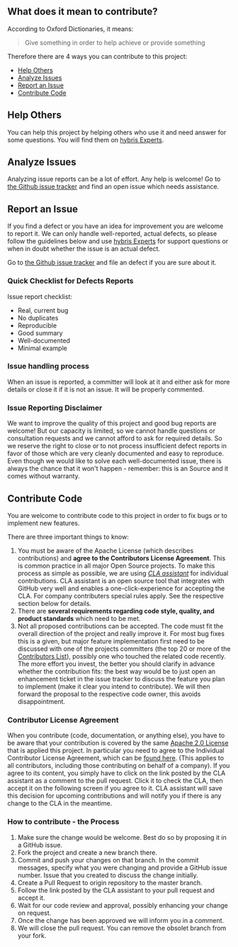 ## What does it mean to contribute?

According to Oxford Dictionaries, it means:
> Give something in order to help achieve or provide something

Therefore there are 4 ways you can contribute to this project:
 * [Help Others](#help-others)
 * [Analyze Issues](#analyze-issues)
 * [Report an Issue](#report-an-issue)
 * [Contribute Code](#contribute-code)

## Help Others

You can help this project by helping others who use it and need answer for some questions. You will find them on [hybris Experts](https://experts.hybris.com/spaces/151/index.html).

## Analyze Issues

Analyzing issue reports can be a lot of effort. Any help is welcome!
Go to [the Github issue tracker](../../issues) and find an open issue which needs assistance.

## Report an Issue

If you find a defect or you have an idea for improvement you are welcome to report it.
We can only handle well-reported, actual defects, so please follow the guidelines below and use [hybris Experts](https://experts.hybris.com/spaces/151/index.html) for support questions or when in doubt whether the issue is an actual defect.

Go to [the Github issue tracker](../../issues) and file an defect if you are sure about it.

### Quick Checklist for Defects Reports

Issue report checklist:
 * Real, current bug
 * No duplicates
 * Reproducible
 * Good summary
 * Well-documented
 * Minimal example

### Issue handling process

When an issue is reported, a committer will look at it and either ask for more details or close it if it is not an issue. It will be properly commented.

### Issue Reporting Disclaimer

We want to improve the quality of this project and good bug reports are welcome! But our capacity is limited, so we cannot handle questions or consultation requests and we cannot afford to ask for required details. So we reserve the right to close or to not process insufficient defect reports in favor of those which are very cleanly documented and easy to reproduce. Even though we would like to solve each well-documented issue, there is always the chance that it won't happen - remember: this is an 
Source and it comes without warranty.

## Contribute Code

You are welcome to contribute code to this project in order to fix bugs or to implement new features.

There are three important things to know:

1.  You must be aware of the Apache License (which describes contributions) and **agree to the Contributors License Agreement**. This is common practice in all major Open Source projects. To make this process as simple as possible, we are using *[CLA assistant](https://cla-assistant.io/)* for individual contributions. CLA assistant is an open source tool that integrates with GitHub very well and enables a one-click-experience for accepting the CLA. For company contributers special rules apply. See the respective section below for details.
2.  There are **several requirements regarding code style, quality, and product standards** which need to be met.
3.  Not all proposed contributions can be accepted. The code must fit the overall direction of the project and really improve it. For most bug fixes this is a given, but major feature implementation first need to be discussed with one of the projects committers (the top 20 or more of the [Contributors List](/graphs/contributors)), possibly one who touched the related code recently. The more effort you invest, the better you should clarify in advance whether the contribution fits: the best way would be to just open an enhancement ticket in the issue tracker to discuss the feature you plan to implement (make it clear you intend to contribute). We will then forward the proposal to the respective code owner, this avoids disappointment.

### Contributor License Agreement

When you contribute (code, documentation, or anything else), you have to be aware that your contribution is covered by the same [Apache 2.0 License](http://www.apache.org/licenses/LICENSE-2.0) that is applied this project.
In particular you need to agree to the Individual Contributor License Agreement,
which can be [found here](https://gist.github.com/CLAassistant/bd1ea8ec8aa0357414e8).
(This applies to all contributors, including those contributing on behalf of a company). If you agree to its content, you simply have to click on the link posted by the CLA assistant as a comment to the pull request. Click it to check the CLA, then accept it on the following screen if you agree to it. CLA assistant will save this decision for upcoming contributions and will notify you if there is any change to the CLA in the meantime.

### How to contribute - the Process

1. Make sure the change would be welcome. Best do so by proposing it in a GitHub issue.
2. Fork the project and create a new branch there.
3. Commit and push your changes on that branch. In the commit messages, specify what you were changing and provide a GitHub issue number. Issue that you created to discuss the change initially.
4. Create a Pull Request to origin repository to the master branch.
5. Follow the link posted by the CLA assistant to your pull request and accept it.
6. Wait for our code review and approval, possibly enhancing your change on request.
7. Once the change has been approved we will inform you in a comment.
8. We will close the pull request. You can remove the obsolet branch from your fork.

